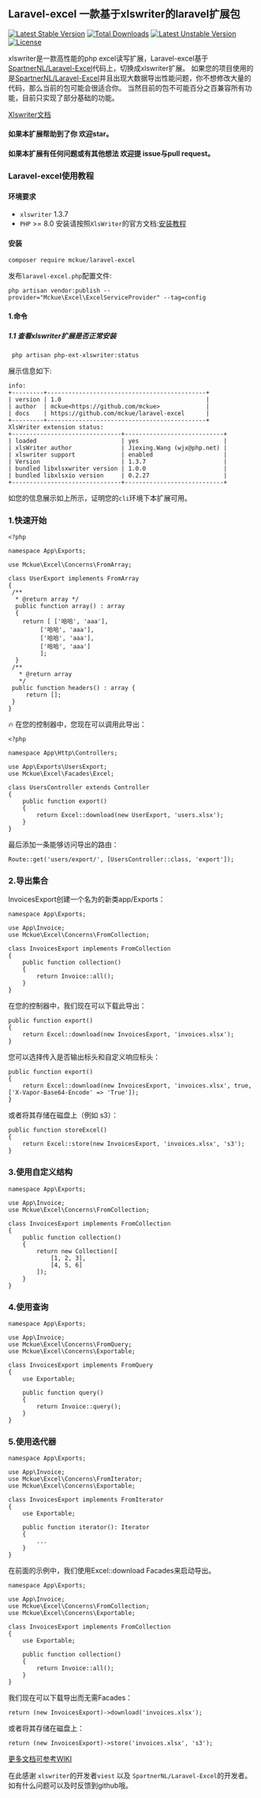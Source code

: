 ## Laravel-excel 一款基于xlswriter的laravel扩展包
[![Latest Stable Version](https://poser.pugx.org/mckue/laravel-excel/v/stable)](https://packagist.org/packages/mckue/laravel-excel)
[![Total Downloads](https://poser.pugx.org/mckue/laravel-excel/downloads)](https://packagist.org/packages/mckue/laravel-excel)
[![Latest Unstable Version](https://poser.pugx.org/mckue/laravel-excel/v/unstable)](https://packagist.org/packages/mckue/laravel-excel)
[![License](https://poser.pugx.org/mckue/laravel-excel/license)](https://packagist.org/packages/mckue/laravel-excel)

xlswriter是一款高性能的php excel读写扩展，Laravel-excel基于[SpartnerNL/Laravel-Excel](https://github.com/SpartnerNL/Laravel-Excel)代码上，切换成xlswriter扩展。
如果您的项目使用的是[SpartnerNL/Laravel-Excel](https://github.com/SpartnerNL/Laravel-Excel)并且出现大数据导出性能问题，你不想修改大量的代码，那么当前的包可能会很适合你。
当然目前的包不可能百分之百兼容所有功能，目前只实现了部分基础的功能。

[Xlswriter文档](https://xlswriter-docs.viest.me/zh-cn)

#### 如果本扩展帮助到了你 欢迎star。

#### 如果本扩展有任何问题或有其他想法 欢迎提 issue与pull request。

### Laravel-excel使用教程
#### 环境要求
- `xlswriter` 1.3.7
- `PHP` >= 8.0
  安装请按照`XlsWriter`的官方文档:[安装教程](https://xlswriter-docs.viest.me/zh-cn/an-zhuang)

#### 安装
```
composer require mckue/laravel-excel
```

发布`laravel-excel.php`配置文件:
```
php artisan vendor:publish --provider="Mckue\Excel\ExcelServiceProvider" --tag=config
 ```
#### 1.命令
##### 1.1 查看xlswriter扩展是否正常安装
```
 php artisan php-ext-xlswriter:status
 ```
展示信息如下:
```
info:
+---------+---------------------------------------------+
| version | 1.0                                         |
| author  | mckue<https://github.com/mckue>             |
| docs    | https://github.com/mckue/laravel-excel      |
+---------+---------------------------------------------+
XlsWriter extension status:
+-------------------------------+----------------------------+
| loaded                        | yes                        |
| xlsWriter author              | Jiexing.Wang (wjx@php.net) |
| xlswriter support             | enabled                    |
| Version                       | 1.3.7                      |
| bundled libxlsxwriter version | 1.0.0                      |
| bundled libxlsxio version     | 0.2.27                     |
+-------------------------------+----------------------------+

```
如您的信息展示如上所示，证明您的`cli`环境下本扩展可用。

### 1.快速开始
```
<?php

namespace App\Exports;

use Mckue\Excel\Concerns\FromArray;

class UserExport implements FromArray
{
 /** 
  * @return array */ 
  public function array() : array 
  { 
    return [ ['哈哈', 'aaa'],
         ['哈哈', 'aaa'],
         ['哈哈', 'aaa'],
         ['哈哈', 'aaa']
         ]; 
  }
 /** 
   * @return array 
   */ 
 public function headers() : array {
     return []; 
 }
}
```

🔥 在您的控制器中，您现在可以调用此导出：
```
<?php

namespace App\Http\Controllers;

use App\Exports\UsersExport;
use Mckue\Excel\Facades\Excel;

class UsersController extends Controller 
{
    public function export() 
    {
        return Excel::download(new UserExport, 'users.xlsx');
    }
}
```
最后添加一条能够访问导出的路由：
```
Route::get('users/export/', [UsersController::class, 'export']);
```
### 2.导出集合
InvoicesExport创建一个名为的新类app/Exports：

```
namespace App\Exports;

use App\Invoice;
use Mckue\Excel\Concerns\FromCollection;

class InvoicesExport implements FromCollection
{
    public function collection()
    {
        return Invoice::all();
    }
}
```

在您的控制器中，我们现在可以下载此导出：
``` 
public function export() 
{
    return Excel::download(new InvoicesExport, 'invoices.xlsx');
}
```
您可以选择传入是否输出标头和自定义响应标头：
``` 
public function export() 
{
    return Excel::download(new InvoicesExport, 'invoices.xlsx', true, ['X-Vapor-Base64-Encode' => 'True']);
}
```
或者将其存储在磁盘上（例如 s3）：
``` 
public function storeExcel() 
{
    return Excel::store(new InvoicesExport, 'invoices.xlsx', 's3');
}
```

### 3.使用自定义结构
```
namespace App\Exports;

use App\Invoice;
use Mckue\Excel\Concerns\FromCollection;

class InvoicesExport implements FromCollection
{
    public function collection()
    {
        return new Collection([
            [1, 2, 3],
            [4, 5, 6]
        ]);
    }
}
```

### 4.使用查询
``` 
namespace App\Exports;

use App\Invoice;
use Mckue\Excel\Concerns\FromQuery;
use Mckue\Excel\Concerns\Exportable;

class InvoicesExport implements FromQuery
{
    use Exportable;

    public function query()
    {
        return Invoice::query();
    }
}
```
### 5.使用迭代器
``` 
namespace App\Exports;

use App\Invoice;
use Mckue\Excel\Concerns\FromIterator;
use Mckue\Excel\Concerns\Exportable;

class InvoicesExport implements FromIterator
{
    use Exportable;

    public function iterator(): Iterator
    {
        ...
    }
}
```
在前面的示例中，我们使用Excel::download Facades来启动导出。
``` 
namespace App\Exports;

use App\Invoice;
use Mckue\Excel\Concerns\FromCollection;
use Mckue\Excel\Concerns\Exportable;

class InvoicesExport implements FromCollection
{
    use Exportable;

    public function collection()
    {
        return Invoice::all();
    }
}
```
我们现在可以下载导出而无需Facades：

``` 
return (new InvoicesExport)->download('invoices.xlsx');
```
或者将其存储在磁盘上：
``` 
return (new InvoicesExport)->store('invoices.xlsx', 's3');
```

[更多文档可参考WIKI](https://github.com/mckue/laravel-excel/wiki)

在此感谢 `xlswriter`的开发者`viest` 以及 `SpartnerNL/Laravel-Excel`的开发者。
如有什么问题可以及时反馈到github哦。
